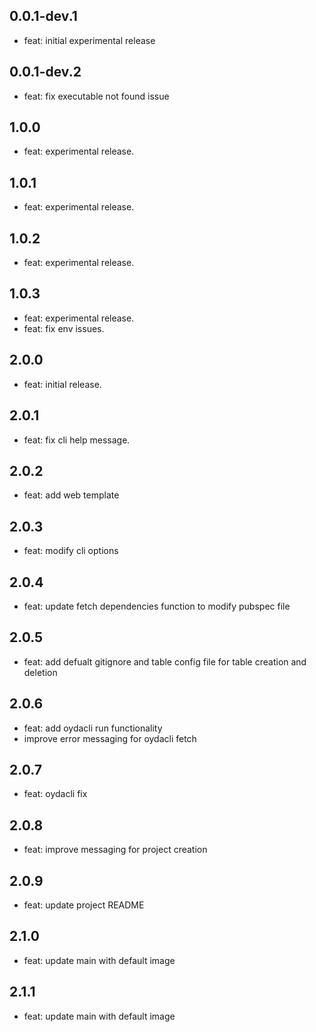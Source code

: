 ## 0.0.1-dev.1

-   feat: initial experimental release

## 0.0.1-dev.2

-   feat: fix executable not found issue

## 1.0.0

-   feat: experimental release.

## 1.0.1

-   feat: experimental release.

## 1.0.2

-   feat: experimental release.

## 1.0.3

-   feat: experimental release.
-   feat: fix env issues.

## 2.0.0

-   feat: initial release.

## 2.0.1

-   feat: fix cli help message.

## 2.0.2

-   feat: add web template

## 2.0.3

-   feat: modify cli options

## 2.0.4

-   feat: update fetch dependencies function to modify pubspec file

## 2.0.5

-   feat: add defualt gitignore and table config file for table creation and deletion

## 2.0.6

-   feat: add oydacli run functionality
-   improve error messaging for oydacli fetch

## 2.0.7

-   feat: oydacli fix

## 2.0.8

-   feat: improve messaging for project creation

## 2.0.9

-   feat: update project README

## 2.1.0

-   feat: update main with default image

## 2.1.1

-   feat: update main with default image
